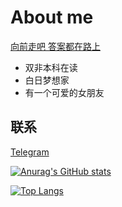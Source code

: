 # About me
<u> 向前走吧 答案都在路上 </u>

* 双非本科在读
* 白日梦想家
* 有一个可爱的女朋友


## 联系
[Telegram](https://t.me/VelproMe)

[![Anurag's GitHub stats](https://github-readme-stats.vercel.app/api?username=WxylkxyZz&show_icons=true&theme=panda)](https://github.com/anuraghazra/github-readme-stats)  

[![Top Langs](https://github-readme-stats.vercel.app/api/top-langs/?username=WxylkxyZz&layout=compact)](https://github.com/anuraghazra/github-readme-stats)

